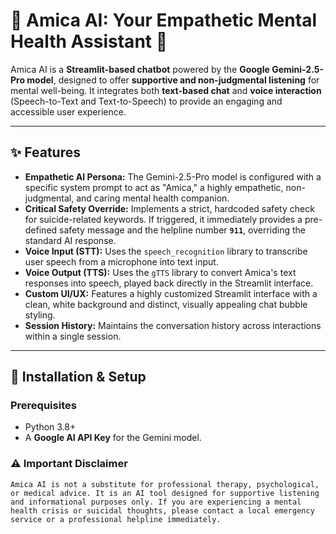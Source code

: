 # 🧠 Amica AI: Your Empathetic Mental Health Assistant 💬

Amica AI is a **Streamlit-based chatbot** powered by the **Google Gemini-2.5-Pro model**, designed to offer **supportive and non-judgmental listening** for mental well-being. It integrates both **text-based chat** and **voice interaction** (Speech-to-Text and Text-to-Speech) to provide an engaging and accessible user experience.

---

## ✨ Features

* **Empathetic AI Persona:** The Gemini-2.5-Pro model is configured with a specific system prompt to act as "Amica," a highly empathetic, non-judgmental, and caring mental health companion.
* **Critical Safety Override:** Implements a strict, hardcoded safety check for suicide-related keywords. If triggered, it immediately provides a pre-defined safety message and the helpline number **`911`**, overriding the standard AI response.
* **Voice Input (STT):** Uses the `speech_recognition` library to transcribe user speech from a microphone into text input.
* **Voice Output (TTS):** Uses the `gTTS` library to convert Amica's text responses into speech, played back directly in the Streamlit interface.
* **Custom UI/UX:** Features a highly customized Streamlit interface with a clean, white background and distinct, visually appealing chat bubble styling.
* **Session History:** Maintains the conversation history across interactions within a single session.

---

## 🚀 Installation & Setup

### Prerequisites

* Python 3.8+
* A **Google AI API Key** for the Gemini model.



### ⚠️ Important Disclaimer

    Amica AI is not a substitute for professional therapy, psychological, or medical advice. It is an AI tool designed for supportive listening and informational purposes only. If you are experiencing a mental health crisis or suicidal thoughts, please contact a local emergency service or a professional helpline immediately.
